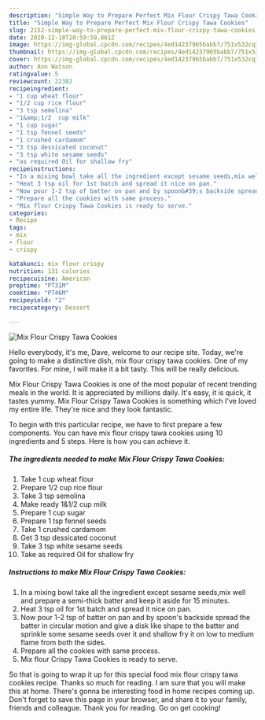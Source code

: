 ```yaml
---
description: "Simple Way to Prepare Perfect Mix Flour Crispy Tawa Cookies"
title: "Simple Way to Prepare Perfect Mix Flour Crispy Tawa Cookies"
slug: 2152-simple-way-to-prepare-perfect-mix-flour-crispy-tawa-cookies
date: 2020-12-10T20:59:59.861Z
image: https://img-global.cpcdn.com/recipes/4ed14237965babb7/751x532cq70/mix-flour-crispy-tawa-cookies-recipe-main-photo.jpg
thumbnail: https://img-global.cpcdn.com/recipes/4ed14237965babb7/751x532cq70/mix-flour-crispy-tawa-cookies-recipe-main-photo.jpg
cover: https://img-global.cpcdn.com/recipes/4ed14237965babb7/751x532cq70/mix-flour-crispy-tawa-cookies-recipe-main-photo.jpg
author: Ann Watson
ratingvalue: 5
reviewcount: 22382
recipeingredient:
- "1 cup wheat flour"
- "1/2 cup rice flour"
- "3 tsp semolina"
- "1&amp;1/2  cup milk"
- "1 cup sugar"
- "1 tsp fennel seeds"
- "1 crushed cardamom"
- "3 tsp dessicated coconut"
- "3 tsp white sesame seeds"
- "as required Oil for shallow fry"
recipeinstructions:
- "In a mixing bowl take all the ingredient except sesame seeds,mix well and prepare a semi-thick batter and keep it aside for 15 minutes."
- "Heat 3 tsp oil for 1st batch and spread it nice on pan."
- "Now pour 1-2 tsp of batter on pan and by spoon&#39;s backside spread the batter in circular motion and give a disk like shape to the batter and sprinkle some sesame seeds over it and shallow fry it on low to medium flame from both the sides."
- "Prepare all the cookies with same process."
- "Mix flour Crispy Tawa Cookies is ready to serve."
categories:
- Recipe
tags:
- mix
- flour
- crispy

katakunci: mix flour crispy 
nutrition: 131 calories
recipecuisine: American
preptime: "PT31M"
cooktime: "PT46M"
recipeyield: "2"
recipecategory: Dessert

---
```



![Mix Flour Crispy Tawa Cookies](https://img-global.cpcdn.com/recipes/4ed14237965babb7/751x532cq70/mix-flour-crispy-tawa-cookies-recipe-main-photo.jpg)

Hello everybody, it's me, Dave, welcome to our recipe site. Today, we're going to make a distinctive dish, mix flour crispy tawa cookies. One of my favorites. For mine, I will make it a bit tasty. This will be really delicious.



Mix Flour Crispy Tawa Cookies is one of the most popular of recent trending meals in the world. It is appreciated by millions daily. It's easy, it is quick, it tastes yummy. Mix Flour Crispy Tawa Cookies is something which I've loved my entire life. They're nice and they look fantastic.


To begin with this particular recipe, we have to first prepare a few components. You can have mix flour crispy tawa cookies using 10 ingredients and 5 steps. Here is how you can achieve it.

<!--inarticleads1-->

##### The ingredients needed to make Mix Flour Crispy Tawa Cookies:

1. Take 1 cup wheat flour
1. Prepare 1/2 cup rice flour
1. Take 3 tsp semolina
1. Make ready 1&amp;1/2  cup milk
1. Prepare 1 cup sugar
1. Prepare 1 tsp fennel seeds
1. Take 1 crushed cardamom
1. Get 3 tsp dessicated coconut
1. Take 3 tsp white sesame seeds
1. Take as required Oil for shallow fry




<!--inarticleads2-->

##### Instructions to make Mix Flour Crispy Tawa Cookies:

1. In a mixing bowl take all the ingredient except sesame seeds,mix well and prepare a semi-thick batter and keep it aside for 15 minutes.
1. Heat 3 tsp oil for 1st batch and spread it nice on pan.
1. Now pour 1-2 tsp of batter on pan and by spoon&#39;s backside spread the batter in circular motion and give a disk like shape to the batter and sprinkle some sesame seeds over it and shallow fry it on low to medium flame from both the sides.
1. Prepare all the cookies with same process.
1. Mix flour Crispy Tawa Cookies is ready to serve.




So that is going to wrap it up for this special food mix flour crispy tawa cookies recipe. Thanks so much for reading. I am sure that you will make this at home. There's gonna be interesting food in home recipes coming up. Don't forget to save this page in your browser, and share it to your family, friends and colleague. Thank you for reading. Go on get cooking!
